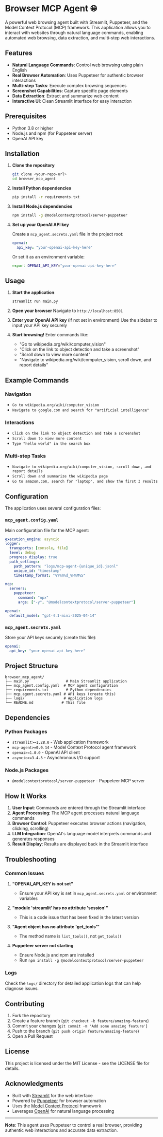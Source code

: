 # Browser MCP Agent 🌐

A powerful web browsing agent built with Streamlit, Puppeteer, and the Model Context Protocol (MCP) framework. This application allows you to interact with websites through natural language commands, enabling automated web browsing, data extraction, and multi-step web interactions.

## Features

- **Natural Language Commands**: Control web browsing using plain English
- **Real Browser Automation**: Uses Puppeteer for authentic browser interactions
- **Multi-step Tasks**: Execute complex browsing sequences
- **Screenshot Capabilities**: Capture specific page elements
- **Data Extraction**: Extract and summarize web content
- **Interactive UI**: Clean Streamlit interface for easy interaction

## Prerequisites

- Python 3.8 or higher
- Node.js and npm (for Puppeteer server)
- OpenAI API key

## Installation

1. **Clone the repository**
   ```bash
   git clone <your-repo-url>
   cd browser_mcp_agent
   ```

2. **Install Python dependencies**
   ```bash
   pip install -r requirements.txt
   ```

3. **Install Node.js dependencies**
   ```bash
   npm install -g @modelcontextprotocol/server-puppeteer
   ```

4. **Set up your OpenAI API key**
   
   Create a `mcp_agent.secrets.yaml` file in the project root:
   ```yaml
   openai:
     api_key: "your-openai-api-key-here"
   ```
   
   Or set it as an environment variable:
   ```bash
   export OPENAI_API_KEY="your-openai-api-key-here"
   ```

## Usage

1. **Start the application**
   ```bash
   streamlit run main.py
   ```

2. **Open your browser**
   Navigate to `http://localhost:8501`

3. **Enter your OpenAI API key** (if not set in environment)
   Use the sidebar to input your API key securely

4. **Start browsing!**
   Enter commands like:
   - "Go to wikipedia.org/wiki/computer_vision"
   - "Click on the link to object detection and take a screenshot"
   - "Scroll down to view more content"
   - "Navigate to wikipedia.org/wiki/computer_vision, scroll down, and report details"

## Example Commands

### Navigation
- `Go to wikipedia.org/wiki/computer_vision`
- `Navigate to google.com and search for "artificial intelligence"`

### Interactions
- `Click on the link to object detection and take a screenshot`
- `Scroll down to view more content`
- `Type "hello world" in the search box`

### Multi-step Tasks
- `Navigate to wikipedia.org/wiki/computer_vision, scroll down, and report details`
- `Scroll down and summarize the wikipedia page`
- `Go to amazon.com, search for "laptop", and show the first 3 results`

## Configuration

The application uses several configuration files:

### `mcp_agent.config.yaml`
Main configuration file for the MCP agent:
```yaml
execution_engine: asyncio
logger:
  transports: [console, file]
  level: debug
  progress_display: true
  path_settings:
    path_pattern: "logs/mcp-agent-{unique_id}.jsonl"
    unique_id: "timestamp"
    timestamp_format: "%Y%m%d_%H%M%S"

mcp:
  servers:
    puppeteer:
      command: "npx"
      args: ["-y", "@modelcontextprotocol/server-puppeteer"]

openai:
  default_model: "gpt-4.1-mini-2025-04-14"
```

### `mcp_agent.secrets.yaml`
Store your API keys securely (create this file):
```yaml
openai:
  api_key: "your-openai-api-key-here"
```

## Project Structure

```
browser_mcp_agent/
├── main.py                 # Main Streamlit application
├── mcp_agent.config.yaml  # MCP agent configuration
├── requirements.txt        # Python dependencies
├── mcp_agent.secrets.yaml # API keys (create this)
├── logs/                  # Application logs
└── README.md             # This file
```

## Dependencies

### Python Packages
- `streamlit>=1.28.0` - Web application framework
- `mcp-agent>=0.0.14` - Model Context Protocol agent framework
- `openai>=1.0.0` - OpenAI API client
- `asyncio>=3.4.3` - Asynchronous I/O support

### Node.js Packages
- `@modelcontextprotocol/server-puppeteer` - Puppeteer MCP server

## How It Works

1. **User Input**: Commands are entered through the Streamlit interface
2. **Agent Processing**: The MCP agent processes natural language commands
3. **Browser Control**: Puppeteer executes browser actions (navigation, clicking, scrolling)
4. **LLM Integration**: OpenAI's language model interprets commands and generates responses
5. **Result Display**: Results are displayed back in the Streamlit interface

## Troubleshooting

### Common Issues

1. **"OPENAI_API_KEY is not set"**
   - Ensure your API key is set in `mcp_agent.secrets.yaml` or environment variables

2. **"module 'streamlit' has no attribute 'session'"**
   - This is a code issue that has been fixed in the latest version

3. **"Agent object has no attribute 'get_tools'"**
   - The method name is `list_tools()`, not `get_tools()`

4. **Puppeteer server not starting**
   - Ensure Node.js and npm are installed
   - Run `npm install -g @modelcontextprotocol/server-puppeteer`

### Logs
Check the `logs/` directory for detailed application logs that can help diagnose issues.

## Contributing

1. Fork the repository
2. Create a feature branch (`git checkout -b feature/amazing-feature`)
3. Commit your changes (`git commit -m 'Add some amazing feature'`)
4. Push to the branch (`git push origin feature/amazing-feature`)
5. Open a Pull Request

## License

This project is licensed under the MIT License - see the LICENSE file for details.

## Acknowledgments

- Built with [Streamlit](https://streamlit.io/) for the web interface
- Powered by [Puppeteer](https://pptr.dev/) for browser automation
- Uses the [Model Context Protocol](https://modelcontextprotocol.io/) framework
- Leverages [OpenAI](https://openai.com/) for natural language processing

---

**Note**: This agent uses Puppeteer to control a real browser, providing authentic web interactions and accurate data extraction. 